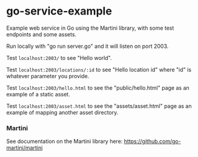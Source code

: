 # go-service-example
Example web service in Go using the Martini library, with some test endpoints and some assets.

Run locally with "go run server.go" and it will listen on port 2003.

Test `localhost:2003/` to see "Hello world".

Test `localhost:2003/locations/:id` to see "Hello location id" where "id" is whatever parameter you provide.

Test `localhost:2003/hello.html` to see the "public/hello.html" page as an example of a static asset.

Test `localhost:2003/asset.html` to see the "assets/asset.html" page as an example of mapping another asset directory.

### Martini

See documentation on the Martini library here: https://github.com/go-martini/martini


